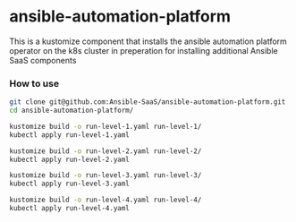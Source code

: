 # ansible-automation-platform
This is a kustomize component that installs the ansible automation platform operator on the k8s cluster in preperation for installing additional Ansible SaaS components 

### How to use
```bash
git clone git@github.com:Ansible-SaaS/ansible-automation-platform.git
cd ansible-automation-platform/

kustomize build -o run-level-1.yaml run-level-1/
kubectl apply run-level-1.yaml

kustomize build -o run-level-2.yaml run-level-2/
kubectl apply run-level-2.yaml

kustomize build -o run-level-3.yaml run-level-3/
kubectl apply run-level-3.yaml

kustomize build -o run-level-4.yaml run-level-4/
kubectl apply run-level-4.yaml
```
